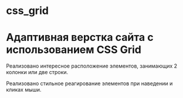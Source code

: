 # css_grid
<h1>Адаптивная верстка сайта с использованием CSS Grid</h1>

<p>Реализовано интересное расположение элементов, занимающих 2 колонки или две строки.</p>
<p>Реализовано стильное реагирование элементов при наведении и кликах мыши.</p>

